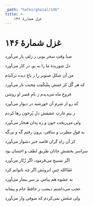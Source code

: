 ```yaml
---
_path: "hafez/ghazal/146"
title: >-
    غزل شمارهٔ ۱۴۶
---
```

# غزل شمارهٔ ۱۴۶

<div class="b" id="bn1"><div class="m1"><p>صبا وقتِ سحر بویی ز زلفِ یار می‌آورد</p></div>
<div class="m2"><p>دل شوریدهٔ ما را به بو، در کار می‌آورد</p></div></div>
<div class="b" id="bn2"><div class="m1"><p>من آن شکلِ صنوبر را ز باغِ دیده بَرکَندَم</p></div>
<div class="m2"><p>که هر گُل کز غمش بِشْکُفت مِحنت بار می‌آورد</p></div></div>
<div class="b" id="bn3"><div class="m1"><p>فروغِ ماه می‌دیدم ز بامِ قصر او روشن</p></div>
<div class="m2"><p>که رو از شرمِ آن خورشید در دیوار می‌آورد</p></div></div>
<div class="b" id="bn4"><div class="m1"><p>ز بیمِ غارتِ عشقش دلِ پُرخون رها کردم</p></div>
<div class="m2"><p>ولی می‌ریخت خون و رَه بِدان هنجار می‌آورد</p></div></div>
<div class="b" id="bn5"><div class="m1"><p>به قولِ مطرب و ساقی، برون رفتم گَه و بی‌گَه</p></div>
<div class="m2"><p>کز آن راهِ گران قاصد خبر دشوار می‌آورد</p></div></div>
<div class="b" id="bn6"><div class="m1"><p>سراسر بخششِ جانان طریقِ لطف و احسان بود</p></div>
<div class="m2"><p>اگر تسبیح می‌فرمود، اگر زُنّار می‌آورد</p></div></div>
<div class="b" id="bn7"><div class="m1"><p>عَفَاالله چینِ ابرویَش اگر چه ناتوانم کرد</p></div>
<div class="m2"><p>به عشوه هم پیامی بر سرِ بیمار می‌آورد</p></div></div>
<div class="b" id="bn8"><div class="m1"><p>عجب می‌داشتم دیشب ز حافظ جام و پیمانه</p></div>
<div class="m2"><p>ولی مَنعَش نمی‌کردم که صوفی وار می‌آورد</p></div></div>
